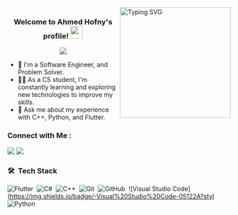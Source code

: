 
<img width="250" align="right" src="https://readme-typing-svg.demolab.com?font=&weight=600&size=22&duration=3000&pause=20&color=00A44B&multiline=true&width=200&height=190&lines=void+main()%7B;while(1)%7B;cout%3C%3C%22Allah%22;%7D;%7D" alt="Typing SVG">

<h3 align="center">
  Welcome to Ahmed Hofny's profile!
  <img src="https://media.giphy.com/media/hvRJCLFzcasrR4ia7z/giphy.gif" width="28">
</h3>

<!-- Typing SVG by DenverCoder1 - https://github.com/DenverCoder1/readme-typing-svg -->
<p align="center">
  <a href="https://github.com/DenverCoder1/readme-typing-svg"><img src="https://readme-typing-svg.herokuapp.com/?lines=Full-stack%20web%20developer;Always%20learning%20new%20things&font=Fira%20Code&center=true&width=440&height=45&color=f75c7e&vCenter=true&size=22"></a>
</p> 

- 🏢 I'm a Software Engineer, and Problem Solver.
- 👨‍💻 As a CS student, I'm constantly learning and exploring new technologies to improve my skills.
- 💬 Ask me about my experience with C++, Python, and Flutter.


### Connect with Me :

<a href="https://www.linkedin.com/in/ahmed-hofny/" target="_blank"><img src="https://img.shields.io/badge/-Yousef%20Dergham-0077B5?style=for-the-badge&logo=Linkedin&logoColor=white"/></a>
<a href="https://t.me/H0FNY" target="_blank"><img src="https://img.shields.io/badge/-Yousef%20Dergham-0077B5?style=for-the-badge&logo=Telegram&logoColor=white"/></a>
### 🛠 &nbsp;Tech Stack
![Flutter](https://img.shields.io/badge/-Flutter-05122A?style=flat&logo=flutter)&nbsp;
![C#](https://img.shields.io/badge/-Csharp-05122A?style=flat&logo=Csharp)&nbsp;
![C++](https://img.shields.io/badge/-C++-05122A?style=flat&logo=Cplusplus&logoColor=563D7C)&nbsp;
![Git](https://img.shields.io/badge/-Git-05122A?style=flat&logo=git)&nbsp;
![GitHub](https://img.shields.io/badge/-GitHub-05122A?style=flat&logo=github)&nbsp;
![Visual Studio Code](https://img.shields.io/badge/-Visual%20Studio%20Code-05122A?styl
![Python](https://img.shields.io/badge/-Python%20-05122A?style=flat&logo=python)&nbsp;
